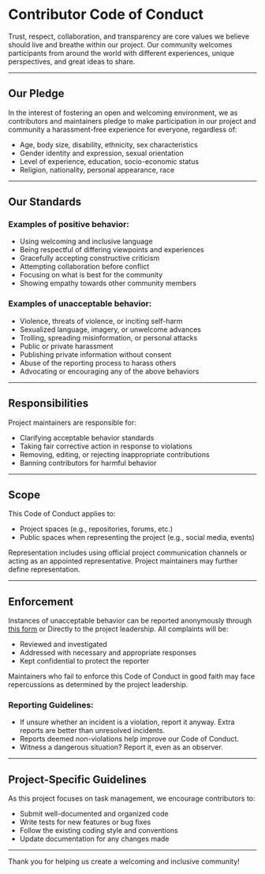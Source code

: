 # Contributor Code of Conduct

Trust, respect, collaboration, and transparency are core values we believe should live and breathe within our project. Our community welcomes participants from around the world with different experiences, unique perspectives, and great ideas to share.

---

## Our Pledge

In the interest of fostering an open and welcoming environment, we as contributors and maintainers pledge to make participation in our project and community a harassment-free experience for everyone, regardless of:

- Age, body size, disability, ethnicity, sex characteristics
- Gender identity and expression, sexual orientation
- Level of experience, education, socio-economic status
- Religion, nationality, personal appearance, race

---

## Our Standards

### Examples of positive behavior:
- Using welcoming and inclusive language
- Being respectful of differing viewpoints and experiences
- Gracefully accepting constructive criticism
- Attempting collaboration before conflict
- Focusing on what is best for the community
- Showing empathy towards other community members

### Examples of unacceptable behavior:
- Violence, threats of violence, or inciting self-harm
- Sexualized language, imagery, or unwelcome advances
- Trolling, spreading misinformation, or personal attacks
- Public or private harassment
- Publishing private information without consent
- Abuse of the reporting process to harass others
- Advocating or encouraging any of the above behaviors

---

## Responsibilities

Project maintainers are responsible for:
- Clarifying acceptable behavior standards
- Taking fair corrective action in response to violations
- Removing, editing, or rejecting inappropriate contributions
- Banning contributors for harmful behavior

---

## Scope

This Code of Conduct applies to:
- Project spaces (e.g., repositories, forums, etc.)
- Public spaces when representing the project (e.g., social media, events)

Representation includes using official project communication channels or acting as an appointed representative. Project maintainers may further define representation.

---

## Enforcement

Instances of unacceptable behavior can be reported anonymously through [this form](https://goo.gl/forms/chVYUnA4bP70WGsL2) or Directly to the project leadership. All complaints will be:
- Reviewed and investigated
- Addressed with necessary and appropriate responses
- Kept confidential to protect the reporter

Maintainers who fail to enforce this Code of Conduct in good faith may face repercussions as determined by the project leadership.

### Reporting Guidelines:
- If unsure whether an incident is a violation, report it anyway. Extra reports are better than unresolved incidents.
- Reports deemed non-violations help improve our Code of Conduct.
- Witness a dangerous situation? Report it, even as an observer.

---

## Project-Specific Guidelines

As this project focuses on task management, we encourage contributors to:
- Submit well-documented and organized code
- Write tests for new features or bug fixes
- Follow the existing coding style and conventions
- Update documentation for any changes made


---

Thank you for helping us create a welcoming and inclusive community!